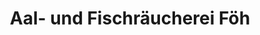 ---
title: "Aal- und Fischräucherei Föh"
url: /kappeln/aal-und-fischraeucherei-foeh/
shop: Fisch
---
